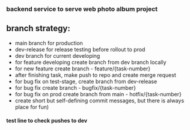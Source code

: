 ### backend service to serve web photo album project

## branch strategy:
- main branch for production
- dev-release for release testing before rollout to prod
- dev branch for current developing
- for feature developing create branch from dev branch locally
- for new feature create branch - feature/{task-number}
- after finishing task, make push to repo and create merge request
- for bug fix on test-stage, create branch from dev-release
- for bug fix create branch - bugfix/{task-number}
- for bug fix on prod create branch from main - hotfix/{task-number}
- create short but self-defining commit messages, but there is always place for fun)

#### test line to check pushes to dev